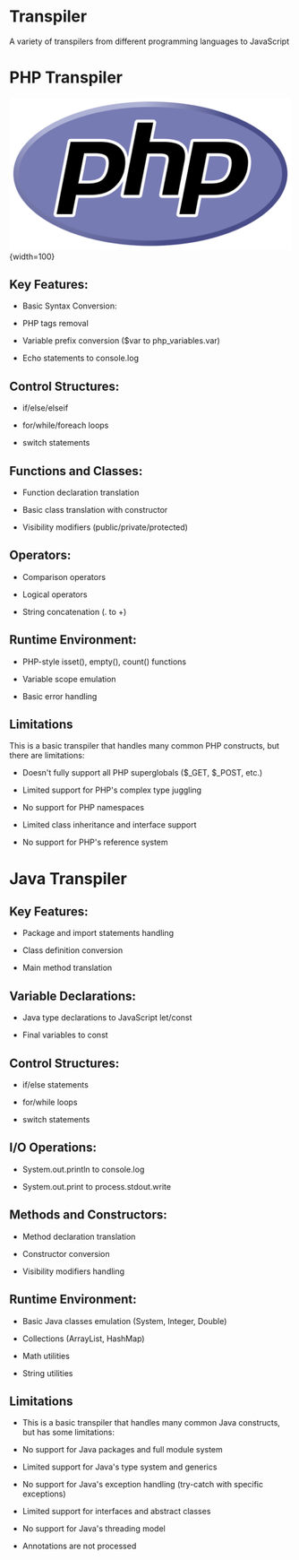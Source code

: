 # Transpiler
A variety of transpilers from different programming languages to JavaScript

# PHP Transpiler
![PHP Logo](https://github.com/MichaelNino/Transpilier/blob/main/PHPLogo.png){width=100}

## Key Features:

- Basic Syntax Conversion:

- PHP tags removal

- Variable prefix conversion ($var to php_variables.var)

- Echo statements to console.log

## Control Structures:

- if/else/elseif

- for/while/foreach loops

- switch statements

## Functions and Classes:

- Function declaration translation

- Basic class translation with constructor

- Visibility modifiers (public/private/protected)

## Operators: 

- Comparison operators

- Logical operators

- String concatenation (. to +)

## Runtime Environment:

- PHP-style isset(), empty(), count() functions

- Variable scope emulation

- Basic error handling

## Limitations 

This is a basic transpiler that handles many common PHP constructs, but there are limitations:

- Doesn't fully support all PHP superglobals ($_GET, $_POST, etc.)

- Limited support for PHP's complex type juggling

- No support for PHP namespaces

- Limited class inheritance and interface support

- No support for PHP's reference system

# Java Transpiler

## Key Features:

- Package and import statements handling

- Class definition conversion

- Main method translation

## Variable Declarations:

- Java type declarations to JavaScript let/const

- Final variables to const

## Control Structures:

- if/else statements

- for/while loops

- switch statements

## I/O Operations:

- System.out.println to console.log

- System.out.print to process.stdout.write

## Methods and Constructors:

- Method declaration translation

- Constructor conversion

- Visibility modifiers handling

## Runtime Environment:

- Basic Java classes emulation (System, Integer, Double)

- Collections (ArrayList, HashMap)

- Math utilities

- String utilities

## Limitations
- This is a basic transpiler that handles many common Java constructs, but has some limitations:

- No support for Java packages and full module system

- Limited support for Java's type system and generics

- No support for Java's exception handling (try-catch with specific exceptions)

- Limited support for interfaces and abstract classes

- No support for Java's threading model

- Annotations are not processed
